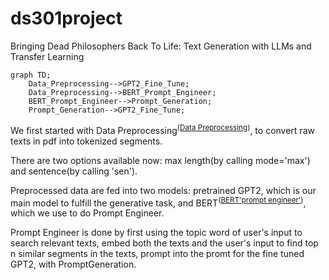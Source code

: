 # ds301project
Bringing Dead Philosophers Back To Life: Text Generation with LLMs and Transfer Learning
```mermaid
graph TD;
    Data_Preprocessing-->GPT2_Fine_Tune;
    Data_Preprocessing-->BERT_Prompt_Engineer;
    BERT_Prompt_Engineer-->Prompt_Generation;
    Prompt_Generation-->GPT2_Fine_Tune;
```
We first started with Data Preprocessing<sup>([Data Preprocessing](DataPreprocessing.ipynb))</sup>, to convert raw texts in pdf into tokenized segments. 

There are two options available now: max length(by calling mode='max') and sentence(by calling 'sen').

Preprocessed data are fed into two models: pretrained GPT2, which is our main model to fulfill the generative task, and BERT<sup>([BERT'prompt engineer'](BERT'prompt_engineer'.ipynb))</sup>, which we use to do Prompt Engineer.

Prompt Engineer is done by first using the topic word of user's input to search relevant texts, embed both the texts and the user's input to find top n similar segments in the texts, prompt into the promt for the fine tuned GPT2, with PromptGeneration. 
